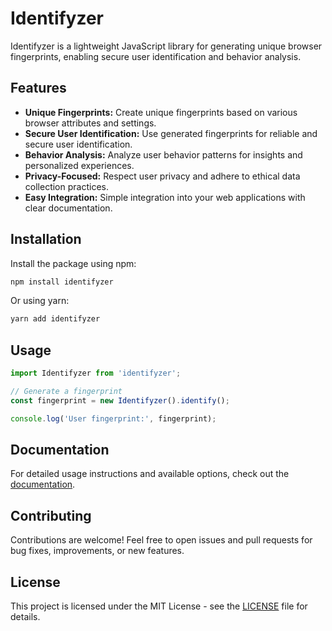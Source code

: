 # Identifyzer

Identifyzer is a lightweight JavaScript library for generating unique browser fingerprints, enabling secure user identification and behavior analysis.

## Features

-   **Unique Fingerprints:** Create unique fingerprints based on various browser attributes and settings.
-   **Secure User Identification:** Use generated fingerprints for reliable and secure user identification.
-   **Behavior Analysis:** Analyze user behavior patterns for insights and personalized experiences.
-   **Privacy-Focused:** Respect user privacy and adhere to ethical data collection practices.
-   **Easy Integration:** Simple integration into your web applications with clear documentation.

## Installation

Install the package using npm:

```bash
npm install identifyzer
```

Or using yarn:

```bash
yarn add identifyzer
```

## Usage

```javascript
import Identifyzer from 'identifyzer';

// Generate a fingerprint
const fingerprint = new Identifyzer().identify();

console.log('User fingerprint:', fingerprint);
```

## Documentation

For detailed usage instructions and available options, check out the [documentation](https://link-to-your-documentation).

## Contributing

Contributions are welcome! Feel free to open issues and pull requests for bug fixes, improvements, or new features.

## License

This project is licensed under the MIT License - see the [LICENSE](LICENSE) file for details.
